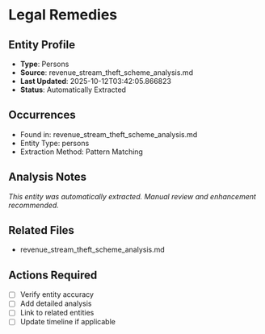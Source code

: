 # Legal Remedies

## Entity Profile
- **Type**: Persons
- **Source**: revenue_stream_theft_scheme_analysis.md
- **Last Updated**: 2025-10-12T03:42:05.866823
- **Status**: Automatically Extracted

## Occurrences
- Found in: revenue_stream_theft_scheme_analysis.md
- Entity Type: persons
- Extraction Method: Pattern Matching

## Analysis Notes
*This entity was automatically extracted. Manual review and enhancement recommended.*

## Related Files
- revenue_stream_theft_scheme_analysis.md

## Actions Required
- [ ] Verify entity accuracy
- [ ] Add detailed analysis
- [ ] Link to related entities
- [ ] Update timeline if applicable

